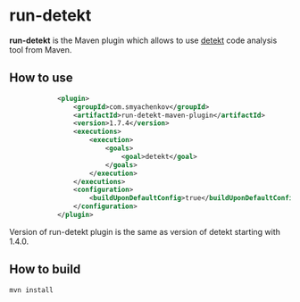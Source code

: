# __run-detekt__

**run-detekt** is the Maven plugin which allows to use [detekt](https://github.com/arturbosch/detekt) code analysis tool from Maven.

## How to use
```xml
            <plugin>
                <groupId>com.smyachenkov</groupId>
                <artifactId>run-detekt-maven-plugin</artifactId>
                <version>1.7.4</version>
                <executions>
                    <execution>
                        <goals>
                            <goal>detekt</goal>
                        </goals>
                    </execution>
                </executions>
                <configuration>
                    <buildUponDefaultConfig>true</buildUponDefaultConfig>
                </configuration>
            </plugin>
```

Version of run-detekt plugin is the same as version of detekt starting with 1.4.0.

## How to build
```
mvn install
```
